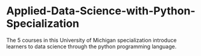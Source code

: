 # Applied-Data-Science-with-Python-Specialization
The 5 courses in this University of Michigan specialization introduce learners to data science through the python programming language.

